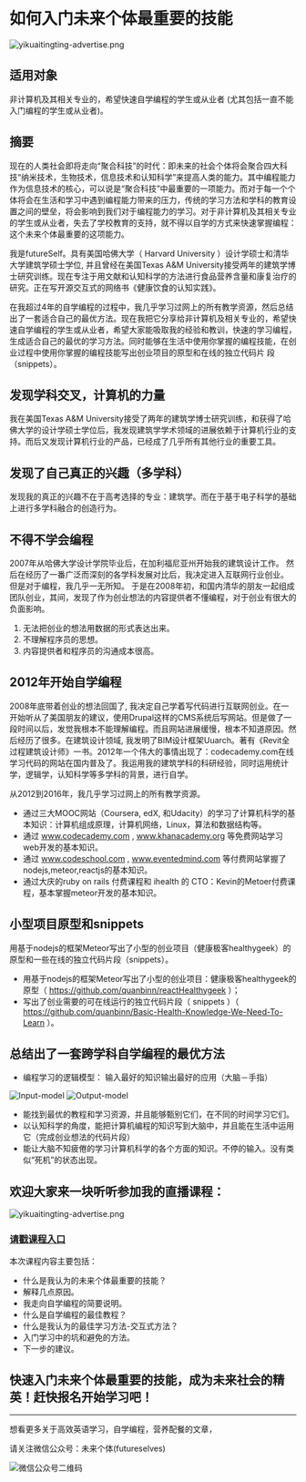 # 如何入门未来个体最重要的技能

![yikuaitingting-advertise.png](/images/附录-编程/如何入门未来个体最重要的技能/yikuaitingting-advertise.png)

## 适用对象

非计算机及其相关专业的，希望快速自学编程的学生或从业者
(尤其包括一直不能入门编程的学生或从业者)。

## 摘要

现在的人类社会即将走向“聚合科技”的时代：即未来的社会个体将会聚合四大科技“纳米技术，生物技术，信息技术和认知科学”来提高人类的能力。其中编程能力作为信息技术的核心，可以说是“聚合科技”中最重要的一项能力。而对于每一个个体将会在生活和学习中遇到编程能力带来的压力，传统的学习方法和学科的教育设置之间的壁垒，将会影响到我们对于编程能力的学习。对于非计算机及其相关专业的学生或从业者，失去了学校教育的支持，就不得以自学的方式来快速掌握编程：这个未来个体最重要的这项能力。

我是futureSelf。具有美国哈佛大学（ Harvard University ）设计学硕士和清华大学建筑学硕士学位, 并且曾经在美国Texas A&M University接受两年的建筑学博士研究训练。现在专注于用文献和认知科学的方法进行食品营养含量和康复治疗的研究。正在写开源交互式的网络书《健康饮食的认知实践》。

在我超过4年的自学编程的过程中，我几乎学习过网上的所有教学资源，然后总结出了一套适合自己的最优方法。现在我把它分享给非计算机及相关专业的，希望快速自学编程的学生或从业者，希望大家能吸取我的经验和教训，快速的学习编程，生成适合自己的最优的学习方法。同时能够在生活中使用你掌握的编程技能，在创业过程中使用你掌握的编程技能写出创业项目的原型和在线的独立代码片
段（snippets）。

## 发现学科交叉，计算机的力量

我在美国Texas A&M University接受了两年的建筑学博士研究训练，和获得了哈佛大学的设计学硕士学位后，我发现建筑学学术领域的进展依赖于计算机行业的支持。而后又发现计算机行业的产品，已经成了几乎所有其他行业的重要工具。

## 发现了自己真正的兴趣（多学科）

发现我的真正的兴趣不在于高考选择的专业：建筑学。而在于基于电子科学的基础上进行多学科融合的创造行为。

## 不得不学会编程

2007年从哈佛大学设计学院毕业后，在加利福尼亚州开始我的建筑设计工作。 然后在经历了一番广泛而深刻的各学科发展对比后，我决定进入互联网行业创业。 但是对于编程，我几乎一无所知。 于是在2008年初，和国内清华的朋友一起组成团队创业，其间，发现了作为创业想法的内容提供者不懂编程，对于创业有很大的负面影响。

1. 无法把创业的想法用数据的形式表达出来。
2. 不理解程序员的思想。
3. 内容提供者和程序员的沟通成本很高。

## 2012年开始自学编程

2008年底带着创业的想法回国了, 我决定自己学着写代码进行互联网创业。在一开始听从了美国朋友的建议，使用Drupal这样的CMS系统后写网站。但是做了一段时间以后，发觉我根本不能理解编程。而且网站进展缓慢，根本不知道原因。然后经历了很多。在建筑设计领域, 我发明了BIM设计框架Uuarch。著有《Revit全过程建筑设计师》一书。2012年一个伟大的事情出现了：codecademy.com在线学习代码的网站在国内普及了。我运用我的建筑学科的科研经验，同时运用统计学，逻辑学，认知科学等多学科的背景，进行自学。

从2012到2016年，我几乎学习过网上的所有教学资源。

- 通过三大MOOC网站（Coursera, edX, 和Udacity）的学习了计算机科学的基本知识：计算机组成原理，计算机网络，Linux，算法和数据结构等。
- 通过 www.codecademy.com , www.khanacademy.org 等免费网站学习web开发的基本知识。
- 通过 www.codeschool.com , www.eventedmind.com 等付费网站掌握了nodejs,meteor,reactjs的基本知识。
- 通过大庆的ruby on rails 付费课程和 ihealth 的 CTO：Kevin的Metoer付费课程，基本掌握meteor开发的基本知识。

## 小型项目原型和snippets

用基于nodejs的框架Meteor写出了小型的创业项目（健康极客healthygeek）的原型和一些在线的独立代码片段（snippets）。

- 用基于nodejs的框架Meteor写出了小型的创业项目：健康极客healthygeek的原型（ https://github.com/quanbinn/reactHealthygeek ）；
- 写出了创业需要的可在线运行的独立代码片段（ snippets ）（ https://github.com/quanbinn/Basic-Health-Knowledge-We-Need-To-Learn ）。

## 总结出了一套跨学科自学编程的最优方法

- 编程学习的逻辑模型： 输入最好的知识输出最好的应用（大脑－手指）

![Input-model](/images/附录-编程/如何入门未来个体最重要的技能/Input-model.jpg)
![Output-model](/images/附录-编程/如何入门未来个体最重要的技能/Output-model.jpg)

- 能找到最优的教程和学习资源，并且能够甄别它们，在不同的时间学习它们。
- 以认知科学的角度，能把计算机编程的知识写到大脑中，并且能在生活中运用它（完成创业想法的代码片段）
- 能让大脑不知疲倦的学习计算机科学的各个方面的知识。不停的输入。没有类似“死机”的状态出现。

## 欢迎大家来一块听听参加我的直播课程：

![yikuaitingting-advertise.png](/images/附录-编程/如何入门未来个体最重要的技能/yikuaitingting-advertise.png)

### [请戳课程入口](https://live.tinfinite.com/live-detail.html?liveshowId=5992646bbe38eb00010b9fdd&shopId=futureselves)

本次课程内容主要包括：

- 什么是我认为的未来个体最重要的技能？
- 解释几点原因。
- 我走向自学编程的简要说明。
- 什么是自学编程的最佳教程？
- 什么是我认为的最佳学习方法-交互式方法？
- 入门学习中的坑和避免的方法。
- 下一步的建议。

## 快速入门未来个体最重要的技能，成为未来社会的精英！赶快报名开始学习吧！

-----------------

想看更多关于高效英语学习，自学编程，营养配餐的文章，

请关注微信公众号：未来个体(futureselves)

![微信公众号二维码](/images/附录-编程/如何入门未来个体最重要的技能/qrcode_for_gh_cbe5f5b3f214_430.jpg)









